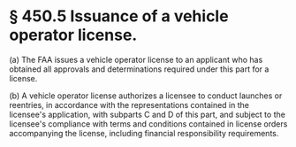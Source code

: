 # § 450.5   Issuance of a vehicle operator license.

(a) The FAA issues a vehicle operator license to an applicant who has obtained all approvals and determinations required under this part for a license.


(b) A vehicle operator license authorizes a licensee to conduct launches or reentries, in accordance with the representations contained in the licensee's application, with subparts C and D of this part, and subject to the licensee's compliance with terms and conditions contained in license orders accompanying the license, including financial responsibility requirements.




